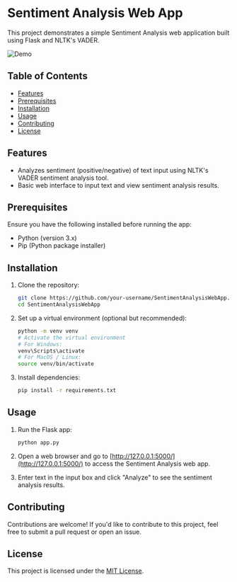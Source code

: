 # Sentiment Analysis Web App

This project demonstrates a simple Sentiment Analysis web application built using Flask and NLTK's VADER.

![Demo](demo.gif) <!-- You can replace demo.gif with a screenshot or gif of your web app -->

## Table of Contents

- [Features](#features)
- [Prerequisites](#prerequisites)
- [Installation](#installation)
- [Usage](#usage)
- [Contributing](#contributing)
- [License](#license)

## Features

- Analyzes sentiment (positive/negative) of text input using NLTK's VADER sentiment analysis tool.
- Basic web interface to input text and view sentiment analysis results.

## Prerequisites

Ensure you have the following installed before running the app:

- Python (version 3.x)
- Pip (Python package installer)

## Installation

1. Clone the repository:

    ```bash
    git clone https://github.com/your-username/SentimentAnalysisWebApp.git
    cd SentimentAnalysisWebApp
    ```

2. Set up a virtual environment (optional but recommended):

    ```bash
    python -m venv venv
    # Activate the virtual environment
    # For Windows:
    venv\Scripts\activate
    # For MacOS / Linux:
    source venv/bin/activate
    ```

3. Install dependencies:

    ```bash
    pip install -r requirements.txt
    ```

## Usage

1. Run the Flask app:

    ```bash
    python app.py
    ```

2. Open a web browser and go to [http://127.0.0.1:5000/](http://127.0.0.1:5000/) to access the Sentiment Analysis web app.

3. Enter text in the input box and click "Analyze" to see the sentiment analysis results.

## Contributing

Contributions are welcome! If you'd like to contribute to this project, feel free to submit a pull request or open an issue.

## License

This project is licensed under the [MIT License](LICENSE).
